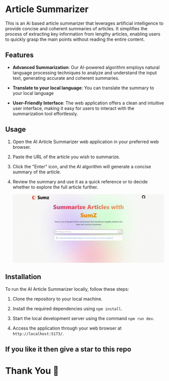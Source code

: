 # Article Summarizer

This is an Ai based article summarizer that leverages artificial intelligence to provide concise and coherent summaries of articles. It simplifies the process of extracting key information from lengthy articles, enabling users to quickly grasp the main points without reading the entire content.

## Features

- **Advanced Summarization**: Our AI-powered algorithm employs natural language processing techniques to analyze and understand the input text, generating accurate and coherent summaries.

- **Translate to your local language**: You can translate the summary to your local language

- **User-Friendly Interface**: The web application offers a clean and intuitive user interface, making it easy for users to interact with the summarization tool effortlessly.

## Usage

1. Open the AI Article Summarizer web application in your preferred web browser.

2. Paste the URL of the article you wish to summarize.

3. Click the "Enter" icon, and the AI algorithm will generate a concise summary of the article.

4. Review the summary and use it as a quick reference or to decide whether to explore the full article further.


   ![usage image](./src/assets/recording-2023-07-15-11-54-53_Edit.gif)


## Installation

To run the AI Article Summarizer locally, follow these steps:

1. Clone the repository to your local machine.

2. Install the required dependencies using `npm install`.

4. Start the local development server using the command `npm run dev`.

5. Access the application through your web browser at `http://localhost:5173/`.

## If you like it then give a star to this repo
# Thank You 💖

